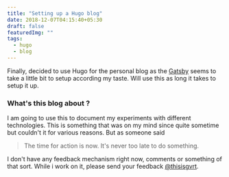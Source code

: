 ```yaml
---
title: "Setting up a Hugo blog"
date: 2018-12-07T04:15:40+05:30
draft: false
featuredImg: ""
tags: 
  - hugo
  - blog
---
```


Finally, decided to use Hugo for the personal blog as the [Gatsby](https://www.gatsbyjs.org/) seems to take a little bit to setup according my taste. Will use this as long it takes to setup it up.  

### What's this blog about ?

I am going to use this to document my experiments with different technologies. This is something that was on my mind since quite sometime but couldn't it for various reasons. But as someone said

> The time for action is now. It's never too late to do something. 

I don't have any feedback mechanism right now, comments or something of that sort. While i work on it, please send your feedback [@thisisgvrt](https://twitter.com/thisisgvrt). 